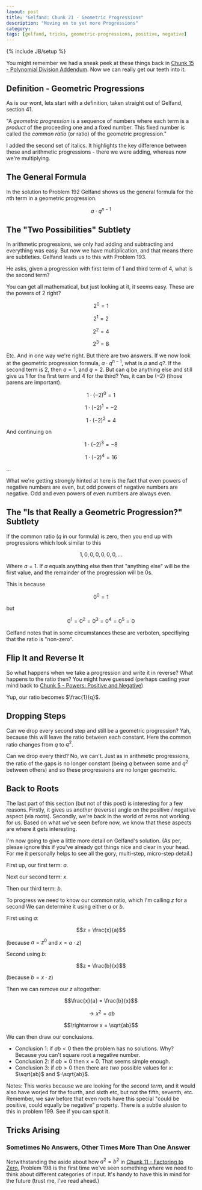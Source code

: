 ```yaml
---
layout: post
title: "Gelfand: Chunk 21 - Geometric Progressions"
description: "Moving on to yet more Progressions"
category: 
tags: [gelfand, tricks, geometric-progressions, positive, negative]
---
```

{% include JB/setup %}

You might remember we had a sneak peek at these things back in [Chunk 15 - Polynomial Division Addendum](https://andrewharmellaw.github.io/2017/02/28/gelfands-algebra-chunk-15-polynomial-division-special-cases).  Now we can really get our teeth into it.

## Definition - Geometric Progressions
As is our wont, lets start with a definition, taken straight out of Gelfand, section 41.

"A _geometric progression_ is a sequence of numbers where each term is a _product_ of the proceeding one and a fixed number. This fixed number is called the _common ratio_ (or ratio) of the geometric progression."

I added the second set of italics.  It highlights the key difference between these and arithmetic progressions - there we were adding, whereas now we're multiplying.

## The General Formula
In the solution to Problem 192 Gelfand shows us the general formula for the $n$th term in a geometric progression.

$$a \cdot q^{n - 1}$$

## The "Two Possibilities" Subtlety
In arithmetic progressions, we only had adding and subtracting and everything was easy.  But now we have multiplication, and that means there are subtleties.  Gelfand leads us to this with Problem 193.

He asks, given a progression with first term of $1$ and third term of $4$, what is the second term?

You can get all mathematical, but just looking at it, it seems easy.  These are the powers of $2$ right? 

$$2^0 = 1$$

$$2^1 = 2$$

$$2^2 = 4$$

$$2^3 = 8$$

Etc.  And in one way we're right.  But there are two answers.  If we now look at the geometric progression formula, $a \cdot q^{n - 1}$, what is $a$ and $q$?.  If the second term is $2$, then $a = 1$, and $q = 2$.  But can $q$ be anything else and still give us $1$ for the first term and $4$ for the third?  Yes, it can be $(-2)$ (those parens are important).

$$1 \cdot (-2)^0 = 1$$

$$1 \cdot (-2)^1 = -2$$

$$1 \cdot (-2)^2 = 4$$

And continuing on

$$1 \cdot (-2)^3 = -8$$

$$1 \cdot (-2)^4 = 16$$

...

What we're getting strongly hinted at here is the fact that even powers of negative numbers are even, but odd powers of negative numbers are negative.  Odd and even powers of even numbers are always even.

## The "Is that Really a Geometric Progression?" Subtlety
If the common ratio ($q$ in our formula) is zero, then you end up with progressions which look similar to this

$$1, 0, 0, 0, 0, 0, 0, ...$$

Where $a = 1$.  If $a$ equals anything else then that "anything else" will be the first value, and the remainder of the progression will be $0$s.

This is because

$$0^0 = 1$$

but 

$$0^1 = 0^2 = 0^3 = 0^4 = 0^5 = 0$$

Gelfand notes that in some circumstances these are verboten, specifiying that the ratio is "non-zero".

## Flip It and Reverse It
So what happens when we take a progression and write it in reverse?  What happens to the ratio then?  You might have guessed (perhaps casting your mind back to [Chunk 5 - Powers: Positive and Negative](https://andrewharmellaw.github.io/2016/12/10/gelfands-algebra-chunk-5-powers))

Yup, our ratio becomes $\frac{1}{q}$.

## Dropping Steps
Can we drop every second step and still be a geometric progression? Yah, because this will leave the ratio between each constant. Here the common ratio changes from $q$ to $q^2$.

Can we drop every third?  No, we can't.  Just as in arithmetic progressions, the ratio of the gaps is no longer constant (being $q$ between some and $q^2$ between others) and so these progressions are no longer geometric.

## Back to Roots
The last part of this section (but not of this post) is interesting for a few reasons.  Firstly, it gives us another (reverse) angle on the positive / negative aspect (via roots).  Secondly, we're back in the world of zeros not working for us.  Based on what we've seen before now, we know that these aspects are where it gets interesting.

I'm now going to give a little more detail on Gelfand's solution.  (As per, plesae ignore this if you've already got things nice and clear in your head.  For me it personally helps to see all the gory, multi-step, micro-step detail.)

First up, our first term: $a$.

Next our second term: $x$.

Then our third term: $b$.

To progress we need to know our common ratio, which I'm calling $z$ for a second  We can determine it using either $a$ or $b$.

First using $a$:

$$z = \frac{x}{a}$$ 

(because $a = z^0$ and $x = a \cdot z$)

Second using $b$:

$$z = \frac{b}{x}$$

(because $b = x \cdot z$) 

Then we can remove our $z$ altogether:

$$\frac{x}{a} = \frac{b}{x}$$

$$\rightarrow x^2 = ab$$

$$\rightarrow x = \sqrt{ab}$$

We can then draw our conclusions.

 * Conclusion 1: if $ab < 0$ then the problem has no solutions.  Why? Because you can't square root a negative number.
* Conclusion 2: if $ab = 0$ then x = 0.  That seems simple enough.
* Conclusion 3: if $ab > 0$ then there are _two_ possible values for $x$: $\sqrt{ab}$ and $-\sqrt{ab}$.

Notes: This works because we are looking for the _second term_, and it would also have worjed for the fourth, and sixth etc, but not the fifth, seventh, etc.  Remember, we saw before that even roots have this special "could be positive, could equally be negative" property.  There is a subtle alusion to this in problem 199. See if you can spot it.

## Tricks Arising
### Sometimes No Answers, Other Times More Than One Answer
Notwithstanding the aside about how $a^2 = b^2$ in [Chunk 11 - Factoring to Zero](https://andrewharmellaw.github.io/2017/01/20/gelfands-algebra-chunk-11-factoring-to-zero), Problem 198 is the first time we've seen something where we need to think about different categories of input.  It's handy to have this in mind for the future (trust me, I've read ahead.)
